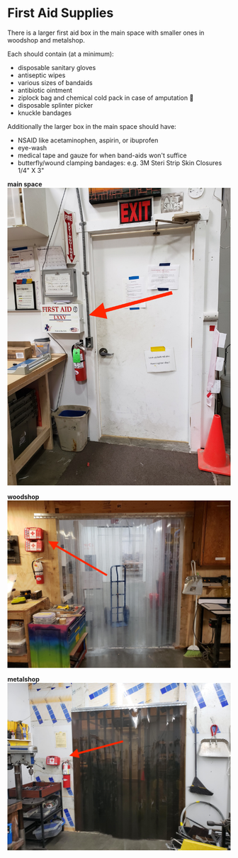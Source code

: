 # First Aid Supplies

There is a larger first aid box in the main space with smaller ones in woodshop
and metalshop.

Each should contain (at a minimum):

- disposable sanitary gloves
- antiseptic wipes
- various sizes of bandaids
- antibiotic ointment
- ziplock bag and chemical cold pack in case of amputation 😬
- disposable splinter picker
- knuckle bandages

Additionally the larger box in the main space should have: 

- NSAID like acetaminophen, aspirin, or ibuprofen
- eye-wash
- medical tape and gauze for when band-aids won't suffice
- butterfly/wound clamping bandages: e.g. 3M Steri Strip Skin Closures 1/4" X 3"

**main space**
![First aid box at main interior door](./images/first_aid/first_aid_main_space.jpg)

**woodshop**
![First aid box in the woodshop](./images/first_aid/first_aid_woodshop.jpg)

**metalshop**
![First aid box in the metalshop](./images/first_aid/first_aid_metalshop.jpg)
